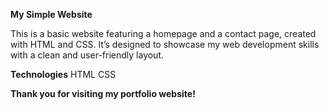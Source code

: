 **My Simple Website**

This is a basic website featuring a homepage and a contact page, created with HTML and CSS.
It’s designed to showcase my web development skills with a clean and user-friendly layout.

**Technologies**
HTML
CSS

**Thank you for visiting my portfolio website!**

